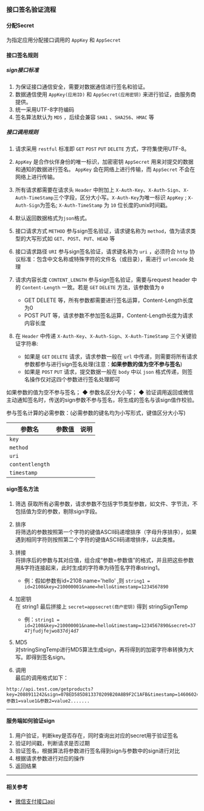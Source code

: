 ### 接口签名验证流程


#### 分配Secret

为指定应用分配接口调用的 `AppKey` 和 `AppSecret`

#### 接口签名规则

##### sign接口标准

1. 为保证接口通信安全，需要对数据通信进行签名和验证。
2. 数据通信使用 `AppKey(应用ID)` 和 `AppSecret(应用密钥)` 来进行验证，由服务商提供。
3. 统一采用UTF-8字符编码
4. 签名算法默认为 `MD5` ，后续会兼容 `SHA1` 、`SHA256`、`HMAC` 等

##### 接口调用规则

1. 请求采用 `restful` 标准即 `GET` `POST` `PUT` `DELETE` 方式，字符集使用UTF-8。
2. `AppKey` 是合作伙伴身份的唯一标识，加密密钥 `AppSecret` 用来对提交的数据和通知的数据进行签名。
`AppKey` 会在网络上进行传输，而 `AppSecret` 不会在网络上进行传输。
3. 所有请求都需要在请求头 `Header` 中附加上 `X-Auth-Key`、`X-Auth-Sign`、`X-Auth-TimeStamp`三个字段，区分大小写。`X-Auth-Key`为唯一标识 `AppKey` ; `X-Auth-Sign`为签名; `X-Auth-TimeStamp` 为 `10` 位长度的unix时间戳。
4. 默认返回数据格式为`json`格式。
5. 接口请求方式 `METHOD` 参与sign签名验证，请求键名称为 `method`，值为请求类型的大写形式如 `GET`、`POST`、`PUT`、`HEAD` 等
6. 接口请求路径 `URI` 参与sign签名验证，请求键名称为  `uri` ，必须符合 `http` 协议标准：包含中文名称或特殊字符的文件名（或目录），需进行 `urlencode` 处理
7. 请求内容长度 `CONTENT_LENGTH` 参与sign签名验证，需要与request header 中的 `Content-­Length` 一致。若是 `GET` `DELETE` 方法，该参数值为 `0`
    * GET DELETE 等，所有参数都需要进行签名运算，Content-Length长度为0
    * POST PUT 等，请求参数不参加签名运算，Content-Length长度为请求内容长度


5. 在 `Header` 中传递 `X-Auth-Key`、`X-Auth-Sign`、`X-Auth-TimeStamp` 三个关键验证字符串:   
    * 如果是 `GET` `DELETE` 请求，请求参数一般在 `url` 中传递，则需要将所有请求参数都参与进行sign签名处理(注意：**如果参数的值为空不参与签名**)
    * 如果是 `POST` `PUT` 请求，提交数据一般在 `body` 中以 `json` 格式传递，则签名操作仅对这四个参数进行签名处理即可


如果参数的值为空不参与签名；
◆ 参数名区分大小写；
◆ 验证调用返回或微信主动通知签名时，传送的sign参数不参与签名，将生成的签名与该sign值作校验。

参与签名计算的必需参数：(必需参数的键名均为小写形式，键值区分大小写)

| 参数名 | 参数值 | 说明 |
| ----- | ----- | ----- |
| `key` |   |   |
| `method` |     |    |
| `uri` |    |    |
| `contentlength` |   |   |
| `timestamp` |    |     |


#### sign签名方法

1. 筛选
获取所有必需参数，请求参数不包括字节类型参数，如文件、字节流，不包括值为空的参数，剔除sign字段。
2. 排序  
将筛选的参数按照第一个字符的键值ASCII码递增排序（字母升序排序），如果遇到相同字符则按照第二个字符的键值ASCII码递增排序，以此类推。
3. 拼接  
将排序后的参数与其对应值，组合成“参数=参数值”的格式，并且把这些参数用&字符连接起来，此时生成的字符串为待签名字符串string1。
	* 例：假如参数有id=2108 name='hello' ,则 `string1 = id=2108&key=210000001&name=hello&timestamp=1234567890 `
4. 加密钥  
在 string1 最后拼接上 `secret=appsecret(商户密钥)` 得到 stringSignTemp
	* 例：`string1 = id=2108&key=210000001&name=hello&timestamp=1234567890&secret=3747jfudjfejwo837dj4d7 `

5. MD5  
对stringSingTemp进行MD5算法生成sign，再将得到的加密字符串转换为大写。即得到签名sign。

6. 调用  
最后的调用格式如下：  
```
http://api.test.com/getproducts?key=2088911242&sign=07BED585D813370209B20A8B9F2C1AFB&timestamp=1460602476&abc=hello&pageindex=1&pagesize=10&style=nor&参数1=value1&参数2=value2.......
```

*** 

#### 服务端如何验证sign

1. 用户验证，判断key是否存在，同时查询出对应的secret用于验证签名
2. 验证时间戳，判断请求是否过期
3. 验证签名，根据算法将参数进行签名得到sign与参数中的sign进行对比
4. 根据请求参数进行对应的操作
5. 返回结果


***

#### 相关参考

* [微信支付接口api](https://pay.weixin.qq.com/wiki/doc/api/jsapi.php?chapter=4_3)



